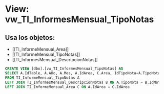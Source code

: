 # View: vw_TI_InformesMensual_TipoNotas

## Usa los objetos:
- [[TI_InformeMensual_Area]]
- [[TI_InformeMensual_TipoNotas]]
- [[TI_InformesMensual_DescripcionNotas]]

```sql
CREATE VIEW [dbo].[vw_TI_InformesMensual_TipoNotas] AS
SELECT A.IdTable, A.Año, A.Mes, A.IdArea, C.Area, IdTipoNota=A.TipoNota, DescTipoNota=B.Nota, A.NumeroSecuencial, A.Observaciones 
FROM TI_InformeMensual_TipoNotas A
LEFT JOIN TI_InformesMensual_DescripcionNotas B ON A.TipoNota = B.IdNota
LEFT JOIN TI_InformeMensual_Area C ON A.IdArea = C.IdArea

```
